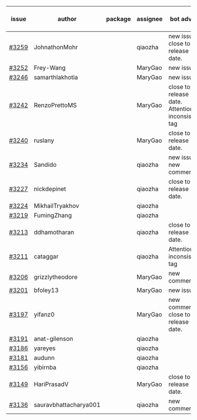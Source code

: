| issue | author | package | assignee | bot advice | created date of issue | target release date | date from target |
| ------ | ------ | ------ | ------ | ------ | ------ | ------ | :-----: |
| [#3259](https://github.com/Azure/sdk-release-request/issues/3259) | JohnathonMohr |  | qiaozha | new issue. close to release date.  | 10-11 | 10-13 | 0 |
| [#3252](https://github.com/Azure/sdk-release-request/issues/3252) | Frey-Wang |  | MaryGao | new issue. | 10-09 | 10-17 |  |
| [#3246](https://github.com/Azure/sdk-release-request/issues/3246) | samarthlakhotia |  | MaryGao | new issue. | 10-06 | 10-19 |  |
| [#3242](https://github.com/Azure/sdk-release-request/issues/3242) | RenzoPrettoMS |  | MaryGao | close to release date.  Attention to inconsistent tag | 10-05 | 10-10 | -2 |
| [#3240](https://github.com/Azure/sdk-release-request/issues/3240) | ruslany |  | MaryGao | close to release date.  | 10-04 | 10-12 | 0 |
| [#3234](https://github.com/Azure/sdk-release-request/issues/3234) | Sandido |  | qiaozha | new issue. new comment. | 09-30 | 10-17 |  |
| [#3227](https://github.com/Azure/sdk-release-request/issues/3227) | nickdepinet |  | qiaozha | close to release date.  | 09-28 | 10-12 | 0 |
| [#3224](https://github.com/Azure/sdk-release-request/issues/3224) | MikhailTryakhov |  | qiaozha |  | 09-28 | 10-05 |  |
| [#3219](https://github.com/Azure/sdk-release-request/issues/3219) | FumingZhang |  | qiaozha |  | 09-28 | 09-30 |  |
| [#3213](https://github.com/Azure/sdk-release-request/issues/3213) | ddhamotharan |  | qiaozha | close to release date.  | 09-27 | 10-11 | -1 |
| [#3211](https://github.com/Azure/sdk-release-request/issues/3211) | cataggar |  | qiaozha | Attention to inconsistent tag | 09-26 | 10-31 |  |
| [#3206](https://github.com/Azure/sdk-release-request/issues/3206) | grizzlytheodore |  | MaryGao | new comment. | 09-20 | 09-22 |  |
| [#3201](https://github.com/Azure/sdk-release-request/issues/3201) | bfoley13 |  | MaryGao | new issue. | 09-19 | 10-03 |  |
| [#3197](https://github.com/Azure/sdk-release-request/issues/3197) | yifanz0 |  | MaryGao | new comment. close to release date.  | 09-19 | 10-12 | 0 |
| [#3191](https://github.com/Azure/sdk-release-request/issues/3191) | anat-gilenson |  | qiaozha |  | 09-18 | 10-03 |  |
| [#3186](https://github.com/Azure/sdk-release-request/issues/3186) | yareyes |  | qiaozha |  | 09-16 | 09-23 |  |
| [#3181](https://github.com/Azure/sdk-release-request/issues/3181) | audunn |  | qiaozha |  | 09-15 | 09-22 |  |
| [#3156](https://github.com/Azure/sdk-release-request/issues/3156) | yibirnba |  | qiaozha |  | 09-11 | 09-26 |  |
| [#3149](https://github.com/Azure/sdk-release-request/issues/3149) | HariPrasadV |  | MaryGao | close to release date.  | 09-07 | 10-11 | -1 |
| [#3136](https://github.com/Azure/sdk-release-request/issues/3136) | sauravbhattacharya001 |  | qiaozha | new comment. | 09-02 | 10-17 |  |
